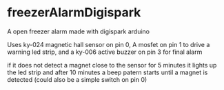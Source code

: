 # freezerAlarmDigispark
A open freezer alarm made with digispark arduino

Uses ky-024 magnetic hall sensor on pin 0, A mosfet on pin 1 to drive a warning led strip, and a ky-006 active buzzer on pin 3 for final alarm

if it does not detect a magnet close to the sensor for 5 minutes it lights up the led strip and after 10 minutes a beep patern starts until a magnet is detected (could also be a simple switch on pin 0)
